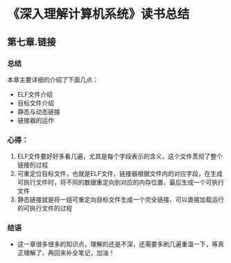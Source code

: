 # 《深入理解计算机系统》读书总结
## 第七章.链接
### 总结
本章主要详细的介绍了下面几点：
- ELF文件介绍
- 目标文件介绍
- 静态与动态链接
- 链接器的运作

### 心得：
1. ELF文件要好好多看几遍，尤其是每个字段表示的含义，这个文件贯彻了整个链接的过程
2. 可重定位目标文件，也就是ELF文件，链接器根据文件内的对应字段，在生成可执行文件时，将不同的数据重定向到对应的内存位置，最后生成一个可执行文件
3. 静态链接就是将一组可重定向目标文件生成一个完全链接、可以直接加载运行的可执行文件的过程

### 结语
- 这一章很多很多的知识点，理解的还是不深，还需要多刷几遍重温一下，等真正理解了，再回来补全笔记，加油！

